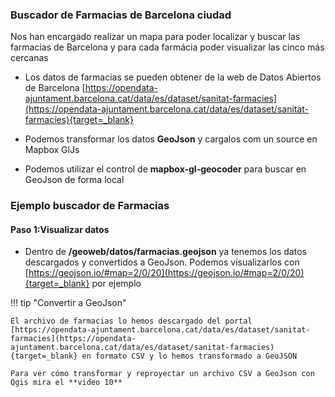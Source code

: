

 




    
### Buscador de Farmacias de Barcelona ciudad

Nos han encargado realizar un mapa para poder localizar y buscar las farmacias de Barcelona y para cada farmácia poder visualizar las cinco más cercanas

- Los datos de farmacias se pueden obtener de la web de Datos Abiertos de Barcelona [https://opendata-ajuntament.barcelona.cat/data/es/dataset/sanitat-farmacies](https://opendata-ajuntament.barcelona.cat/data/es/dataset/sanitat-farmacies){target=_blank} 

- Podemos transformar los datos  **GeoJson** y cargalos com un source en Mapbox GlJs

- Podemos utilizar el control de **mapbox-gl-geocoder** para buscar en GeoJson de forma local

    
### Ejemplo buscador de Farmacias

#### Paso 1:Visualizar datos 
      
 *  Dentro de **/geoweb/datos/farmacias.geojson** ya tenemos los datos descargados y convertidos a GeoJson. Podemos visualizarlos con [https://geojson.io/#map=2/0/20](https://geojson.io/#map=2/0/20){target=_blank} por ejemplo

!!! tip "Convertir a GeoJson"

    El archivo de farmacias lo hemos descargado del portal [https://opendata-ajuntament.barcelona.cat/data/es/dataset/sanitat-farmacies](https://opendata-ajuntament.barcelona.cat/data/es/dataset/sanitat-farmacies){target=_blank} en formato CSV y lo hemos transformado a GeoJSON

    Para ver cómo transformar y reproyectar un archivo CSV a GeoJson con Qgis mira el **video 10**
 <!--
#### Paso 2: Crear archivo farmacias.html

 * Abrimos archivo **mapabase.html** y guardamos como *File->Save as* **farmacias.html**
 * Añadimos un titulo y la función  inicial **initMapaFarmacias()** de nuestro proyecto
* Llamamos a la función **initMapaFarmacias()** en el body onLoad
 ``` html hl_lines="3 14 15 16 17 18 22"
    <html lang="es">
    <head>
        <title>Farmacias</title>
        <meta charset="utf-8" />
        <meta name="viewport" content="width=device-width, initial-scale=1.0" />
        <meta name="author" content="autor" />
        <meta name="description" content="descripción página" />
        <meta name="robots" content="index,follow" />
        <link rel="stylesheet" href="https://unpkg.com/leaflet@1.7.1/dist/leaflet.css" />
        <script src="https://unpkg.com/leaflet@1.7.1/dist/leaflet.js"></script>

        <link rel="stylesheet" href="css/estilobase.css" />
        <script src="js/mapabase.js"></script>
        <script>       
            function initMapaFarmacias(){
                init();              
            }         
        </script>

    </head>

    <body onLoad="initMapaFarmacias()">
        <div id="map"> </div>
    </body>

    </html>

 ```
#### Paso 3:Añadir plugin

 * Añadimos Plugins al proyecto

   >Podemos descargar plugins del directorio **/dist** y guardarlos en nuestros directorios **/js** o **/css**

   >También podemos utilizar la URL directamente (**nuestro caso**)

``` html hl_lines="12"

<html lang="es">
    <head>
        <title>Farmacias</title>
        <meta charset="utf-8" />
        <meta name="viewport" content="width=device-width, initial-scale=1.0" />
        <meta name="author" content="autor" />
        <meta name="description" content="descripción página" />
        <meta name="robots" content="index,follow" />
        <link rel="stylesheet" href="https://unpkg.com/leaflet@1.7.1/dist/leaflet.css" />
        <script src="https://unpkg.com/leaflet@1.7.1/dist/leaflet.js"></script>

        <script src="https://calvinmetcalf.github.io/leaflet-ajax/dist/leaflet.ajax.js"></script>

        <link rel="stylesheet" href="css/estilobase.css" />
        <script src="js/mapabase.js"></script>
        <script>       
            function initMapaFarmacias(){
                init();              
            }         
        </script>

    </head>

    <body onLoad="initMapaFarmacias()">
        <div id="map"> </div>
    </body>

    </html>

``` 


#### Paso 4:Cargamos GeoJson Farmacias

 * Miramos documentación Leaflet-Ajax plugin https://github.com/calvinmetcalf/leaflet-ajax
 * Miramos referencia L.Geojson https://leafletjs.com/reference-1.7.1.html#geojson
 * Dentro de nuestro directorio **/geoweb/js/** creamos el archivo **farmacias.js**    

``` javascript
var layerFarmacias;
var urlFarmacias = "datos/farmacias.geojson";

function addDatosFarmacias() {

        layerFarmacias  = new L.GeoJSON.AJAX(urlFarmacias, {
            onEachFeature: function (feature, layer) {
                popupContent = "<b>" + feature.properties.EQUIPAMENT + "</b>"+
                "<br>" + feature.properties.TIPUS_VIA +
                ". " + feature.properties.NOM_CARRER +
                " " + feature.properties.NUM_CARRER_1 + "</b>";
                layer.bindPopup(popupContent);
            },
            pointToLayer: function (feature, latlng) {
                return L.circleMarker(latlng, {
                    radius: 6,
                    fillColor: "#00ff00",
                    color: "#ffffff",
                    weight: 3,
                    opacity: 1,
                    fillOpacity: 0.8
                });
            }
        }).addTo(map);

        map.setView([41.399733,2.168598],13);
        // controlCapas.addOverlay(layerFarmacias,"Farmacias");

}//fin funcion

```


#### Paso 5:

* Añadimos **farmacias.js** al archivo **farmacias.html**
* Llamamos funcion **addDatosFarmacias()**

``` html hl_lines="16 20"
<html lang="es">
    <head>
        <title>Farmacias</title>
        <meta charset="utf-8" />
        <meta name="viewport" content="width=device-width, initial-scale=1.0" />
        <meta name="author" content="autor" />
        <meta name="description" content="descripción página" />
        <meta name="robots" content="index,follow" />
        <link rel="stylesheet" href="https://unpkg.com/leaflet@1.7.1/dist/leaflet.css" />
        <script src="https://unpkg.com/leaflet@1.7.1/dist/leaflet.js"></script>

        <script src="https://calvinmetcalf.github.io/leaflet-ajax/dist/leaflet.ajax.js"></script>

        <link rel="stylesheet" href="css/estilobase.css" />
        <script src="js/mapabase.js"></script>
        <script src="js/farmacias.js"></script>
        <script>       
            function initMapaFarmacias(){
                init();  
                addDatosFarmacias();            
            }         
        </script>

    </head>

    <body onLoad="initMapaFarmacias()">
        <div id="map"> </div>
    </body>

    </html>
```

* Visualizamos mapa
![alt text](img/leaflet-farmacias0.png "leaflet-farmacias0.png")


#### Paso 6:Añadir opción para buscar Farmacias

 * Miramos documentación Leaflet-Search plugin https://github.com/stefanocudini/leaflet-search
 * Añadimos URL plugin

```html hl_lines="14 15"
<html lang="es">
    <head>
        <title>Farmacias</title>
        <meta charset="utf-8" />
        <meta name="viewport" content="width=device-width, initial-scale=1.0" />
        <meta name="author" content="autor" />
        <meta name="description" content="descripción página" />
        <meta name="robots" content="index,follow" />
        <link rel="stylesheet" href="https://unpkg.com/leaflet@1.7.1/dist/leaflet.css" />
        <script src="https://unpkg.com/leaflet@1.7.1/dist/leaflet.js"></script>
     
        <script src="https://calvinmetcalf.github.io/leaflet-ajax/dist/leaflet.ajax.js"></script>

        <script src="https://labs.easyblog.it/maps/leaflet-search/src/leaflet-search.js"></script>
        <link rel="stylesheet" href="https://labs.easyblog.it/maps/leaflet-search/src/leaflet-search.css" />

        <link rel="stylesheet" href="css/estilobase.css" />
        <script src="js/mapabase.js"></script>
        <script src="js/farmacias.js"></script>
        <script>       
            function initMapaFarmacias(){
                init();  
                addDatosFarmacias();            
            }         
        </script>

    </head>

    <body onLoad="initMapaFarmacias()">
        <div id="map"> </div>
    </body>

    </html>
```

 * Añadimos el control dentro de la función **addDatosFarmacias()** de  **farmacias.js** 


``` javascript hl_lines="29 30 31 32 33 34 35 36 37 38 39 40 41 42"
var layerFarmacias;
var urlFarmacias = "datos/farmacias.geojson";

function addDatosFarmacias() {

        layerFarmacias  = new L.GeoJSON.AJAX(urlFarmacias, {
            onEachFeature: function (feature, layer) {
                popupContent = "<b>" + feature.properties.EQUIPAMENT + "</b>"+
                "<br>" + feature.properties.TIPUS_VIA +
                ". " + feature.properties.NOM_CARRER +
                " " + feature.properties.NUM_CARRER_1 + "</b>";
                layer.bindPopup(popupContent);
            },
            pointToLayer: function (feature, latlng) {
                return L.circleMarker(latlng, {
                    radius: 6,
                    fillColor: "#00ff00",
                    color: "#ffffff",
                    weight: 3,
                    opacity: 1,
                    fillOpacity: 0.8
                });
            }
        }).addTo(map);

        map.setView([41.399733,2.168598],13);
        // controlCapas.addOverlay(layerFarmacias,"Farmacias");

        var searchControl = new L.Control.Search({
            layer: layerFarmacias,
            initial:false,
            propertyName: 'EQUIPAMENT',
            circleLocation: true,
            moveToLocation: function (latlng) {
                map.setView(latlng, 17);
            }
        });

        searchControl.on('search:locationfound', function(e) {
            e.layer.openPopup();
        });
        map.addControl(searchControl);

} //fin funcion

```

 * Probamos visor y buscamos farmácias

 ![alt text](img/farmacias2.png "farmacias")

#### Paso 7: ¿Añadimos el plugin de Cluster?

Este es uno de lo plugins más utilizados en Leaflet

* Miramos documentación [https://github.com/Leaflet/Leaflet.markercluster](https://github.com/Leaflet/Leaflet.markercluster){target=_blank}


 * Añadimos URL plugin

```html hl_lines="17 18 19"
<html lang="es">
    <head>
        <title>Farmacias</title>
        <meta charset="utf-8" />
        <meta name="viewport" content="width=device-width, initial-scale=1.0" />
        <meta name="author" content="autor" />
        <meta name="description" content="descripción página" />
        <meta name="robots" content="index,follow" />
        <link rel="stylesheet" href="https://unpkg.com/leaflet@1.7.1/dist/leaflet.css" />
        <script src="https://unpkg.com/leaflet@1.7.1/dist/leaflet.js"></script>
     
        <script src="https://calvinmetcalf.github.io/leaflet-ajax/dist/leaflet.ajax.js"></script>

        <script src="https://labs.easyblog.it/maps/leaflet-search/src/leaflet-search.js"></script>
        <link rel="stylesheet" href="https://labs.easyblog.it/maps/leaflet-search/src/leaflet-search.css" />

        <link rel="stylesheet" href="https://unpkg.com/leaflet.markercluster@1.4.1/dist/MarkerCluster.css" />
        <link rel="stylesheet" href="https://unpkg.com/leaflet.markercluster@1.4.1/dist/MarkerCluster.Default.css" />
        <script src="https://unpkg.com/leaflet.markercluster@1.4.1/dist/leaflet.markercluster.js"></script>


        <link rel="stylesheet" href="css/estilobase.css" />
        <script src="js/mapabase.js"></script>
        <script src="js/farmacias.js"></script>
        <script>       
            function initMapaFarmacias(){
                init();  
                addDatosFarmacias();            
            }         
        </script>

    </head>

    <body onLoad="initMapaFarmacias()">
        <div id="map"> </div>
    </body>

    </html>
```

* Añadimos la capa dentro de la función **addDatosFarmacias()** de  **farmacias.js** 



``` javascript hl_lines="6 17 30 32"
var layerFarmacias;
var urlFarmacias = "datos/farmacias.geojson";

function addDatosFarmacias() {

        var puntosCluster = L.markerClusterGroup();

        layerFarmacias  = new L.GeoJSON.AJAX(urlFarmacias, {
            onEachFeature: function (feature, layer) {
                popupContent = "<b>" + feature.properties.EQUIPAMENT + "</b>"+
                "<br>" + feature.properties.TIPUS_VIA +
                ". " + feature.properties.NOM_CARRER +
                " " + feature.properties.NUM_CARRER_1 + "</b>";
                layer.bindPopup(popupContent);
            },
            pointToLayer: function (feature, latlng) {
                puntosCluster.addLayer(L.marker(latlng));
                return L.circleMarker(latlng, {
                    radius: 6,
                    fillColor: "#00ff00",
                    color: "#ffffff",
                    weight: 3,
                    opacity: 1,
                    fillOpacity: 0.8
                });
            }
        }).addTo(map);

        map.setView([41.399733,2.168598],13);
        controlCapas.addOverlay(layerFarmacias,"Farmacias");

        controlCapas.addOverlay(puntosCluster,"Cluster");

        var searchControl = new L.Control.Search({
            layer: layerFarmacias,
            initial:false,
            propertyName: 'EQUIPAMENT',
            circleLocation: true,
            moveToLocation: function (latlng) {
                map.setView(latlng, 17);
            }
        });

        searchControl.on('search:locationfound', function(e) {
            e.layer.openPopup();
        });
        map.addControl(searchControl);
       

} //fin funcion

```

* Probamos visualización
![alt text](img/farmacias3.png "farmacias")

!!! success "¿Subimos el ejemplo al GitHub?"
    Acordaros tambiés de actualizar index.html
	
	```bash

		git pull
        git add .
        git commit -m "ejemplos leaflet"
        git push origin main

	```    

!!! tip "Soluciones sesion 2"
    Visualizar [https://gis-master-m2.github.io/geoweb/](https://gis-master-m2.github.io/geoweb/){target=_blank}

    Descargar [https://github.com/gis-master-m2/geoweb/archive/main.zip](https://github.com/gis-master-m2/geoweb/archive/main.zip){target=_blank}


### Anexos 

#### Ejemplos de GeoJSONs con plugin GeoJSON AJAX

> diferentes formas de trabajar con GeoJSONs y el plugin de GeoJSON.AJAX

!!! example "GeoJson por defecto"

    ```javascript

      var comarcasPoligonoDefault = new L.GeoJSON.AJAX('datos/comarcas.geojson').addTo(map);

      var farmaciasPuntoDefault = new L.GeoJSON.AJAX('datos/farmacias.geojson').addTo(map);

      var carrilsBiciLineaDefault = new L.GeoJSON.AJAX('datos/carrils-bici.geojson').addTo(map);

    
            
    ```

!!! example "GeoJson con estilos"

    ```javascript

    var comarcasPoligonoStyle = new L.GeoJSON.AJAX('datos/comarcas.geojson', {
                    style: function (feature) {
                        return {

                            fillColor: "#fab81e",
                            color: "#ffffff",
                            weight: 2,
                            opacity: 1,
                            fillOpacity: 0.5
                        }
                    }
                }).addTo(map);
      var farmaciasPuntoStyle = new L.GeoJSON.AJAX('datos/farmacias.geojson', {

                pointToLayer: function (feature, latlng) {
                    return L.circleMarker(latlng, {
                        radius: 6,
                        fillColor: "#00ff00",
                        color: "#ffffff",
                        weight: 3,
                        opacity: 1,
                        fillOpacity: 0.8
                    })
                }
            }).addTo(map);

            var carrilsBiciLineaStyle = new L.GeoJSON.AJAX('datos/carrils-bici.geojson', {
                style: function (feature) {
                    return {
                        color: "#d607f2",
                        weight: 6
                    }
                }
            }).addTo(map);

    ```   

!!! example "GeoJson con estilos y Popups"

    ```javascript

    var comarcasPoligonoStylePop = new L.GeoJSON.AJAX('datos/comarcas.geojson', {
                style: function (feature) {
                    return {

                        fillColor: "#fab81e",
                        color: "#ffffff",
                        weight: 2,
                        opacity: 1,
                        fillOpacity: 0.5
                    }
                },
                    onEachFeature: function (feature, layer) {
                        popupContentPol = "<b>" + feature.properties.NOM + "</b>";
                        layer.bindPopup(popupContentPol);
                    },
                
            }).addTo(map);


            var farmaciasPuntoStylePop = new L.GeoJSON.AJAX('datos/farmacias.geojson', {

                pointToLayer: function (feature, latlng) {
                    return L.circleMarker(latlng, {
                        radius: 6,
                        fillColor: "#00ff00",
                        color: "#ffffff",
                        weight: 3,
                        opacity: 1,
                        fillOpacity: 0.8
                    })
                },
                onEachFeature: function (feature, layer) {
                    popupContentP = "<b>" + feature.properties.EQUIPAMENT + "</b>";
                    layer.bindPopup(popupContentP);
                },
            }).addTo(map);

            var carrilsBiciLineaStylePop = new L.GeoJSON.AJAX('datos/carrils-bici.geojson', {
                style: function (feature) {
                    return {
                        color: "#d607f2",
                        weight: 6
                    }
                },
                onEachFeature: function (feature, layer) {
                    popupContentL = "<b>" + feature.properties.TOOLTIP + "</b>";
                    layer.bindPopup(popupContentL);
                },
            }).addTo(map);
            
    ```   
 
!!! example "GeoJson remoto"

    ```javascript

      var rivers = new L.GeoJSON.AJAX(
        'https://raw.githubusercontent.com/nvkelso/natural-earth-vector/master/geojson/ne_10m_rivers_europe.geojson', {
            
            style: function (feature) {
                return {
                    color: "#00ffe1",
                    weight: 6
                }
            },
        }).addTo(map);

             
    ```

 -->




 
